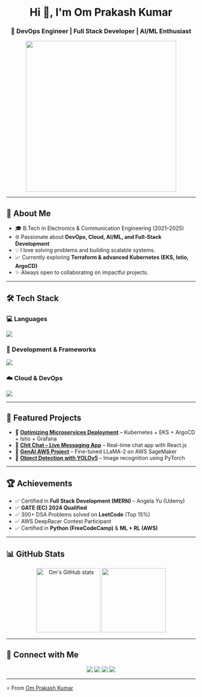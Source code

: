 <h1 align="center">Hi 👋, I'm Om Prakash Kumar</h1>
<h3 align="center">🚀 DevOps Engineer | Full Stack Developer | AI/ML Enthusiast</h3>

<p align="center">
  <img src="https://media.giphy.com/media/qgQUggAC3Pfv687qPC/giphy.gif" width="400"/>
</p>

---

## 🚀 About Me  
- 🎓 B.Tech in Electronics & Communication Engineering (2021–2025)  
- 🌐 Passionate about **DevOps, Cloud, AI/ML, and Full-Stack Development**  
- 💡 I love solving problems and building scalable systems.  
- 📈 Currently exploring **Terraform & advanced Kubernetes (EKS, Istio, ArgoCD)**  
- ✨ Always open to collaborating on impactful projects.  

---

## 🛠️ Tech Stack  

### 💻 Languages  
<p>
  <img src="https://skillicons.dev/icons?i=cpp,python,js,html,css" />
</p>

### 🚀 Development & Frameworks  
<p>
  <img src="https://skillicons.dev/icons?i=react,nodejs,express,mongodb,mysql,postgres" />
</p>

### ☁️ Cloud & DevOps  
<p>
  <img src="https://skillicons.dev/icons?i=aws,docker,kubernetes,ansible,jenkins,git,linux" />
</p>

---

## 📌 Featured Projects  

- 🔹 [**Optimizing Microservices Deployment**](https://github.com/Omprakashkumar01) – Kubernetes + EKS + ArgoCD + Istio + Grafana  
- 🔹 [**Chit Chat – Live Messaging App**](https://github.com/Omprakashkumar01) – Real-time chat app with React.js  
- 🔹 [**GenAI AWS Project**](https://github.com/Omprakashkumar01/GenAI-AWS-) – Fine-tuned LLaMA-2 on AWS SageMaker  
- 🔹 [**Object Detection with YOLOv5**](https://github.com/Omprakashkumar01/object-detection-model) – Image recognition using PyTorch  

---

## 🏆 Achievements  

- ✅ Certified in **Full Stack Development (MERN)** – Angela Yu (Udemy)  
- ✅ **GATE (EC) 2024 Qualified**  
- ✅ 300+ DSA Problems solved on **LeetCode** (Top 15%)  
- ✅ AWS DeepRacer Contest Participant  
- ✅ Certified in **Python (FreeCodeCamp)** & **ML + RL (AWS)**  

---

## 📊 GitHub Stats  

<p align="center">
  <img src="https://github-readme-stats.vercel.app/api?username=Omprakashkumar01&show_icons=true&theme=radical" alt="Om's GitHub stats" height="170"/>
  <img src="https://github-readme-stats.vercel.app/api/top-langs/?username=Omprakashkumar01&layout=compact&theme=radical" height="170"/>
</p>

---

## 🔗 Connect with Me  

<p align="center">
  <a href="https://www.linkedin.com/in/om-prakash-kumar-557b18228/"><img src="https://skillicons.dev/icons?i=linkedin" /></a>
  <a href="https://github.com/Omprakashkumar01"><img src="https://skillicons.dev/icons?i=github" /></a>
  <a href="https://leetcode.com/u/omprakashkumar/"><img src="https://img.shields.io/badge/LeetCode-FFA116?style=for-the-badge&logo=leetcode&logoColor=white"/></a>
  <a href="mailto:omjsr29@gmail.com"><img src="https://img.shields.io/badge/Email-D14836?style=for-the-badge&logo=gmail&logoColor=white"/></a>
</p>

---

⭐️ From [Om Prakash Kumar](https://github.com/Omprakashkumar01)
